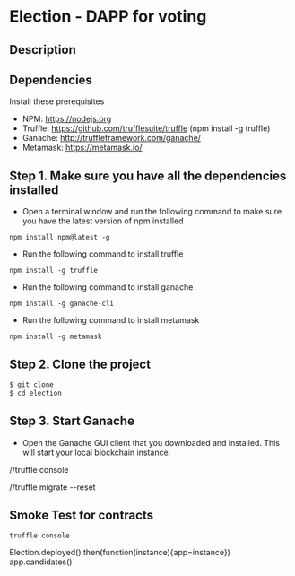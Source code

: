# Election - DAPP for voting
## Description



## Dependencies
Install these prerequisites 
- NPM: https://nodejs.org
- Truffle: https://github.com/trufflesuite/truffle (npm install -g truffle)
- Ganache: http://truffleframework.com/ganache/
- Metamask: https://metamask.io/

## Step 1. Make sure you have all the dependencies installed
- Open a terminal window and run the following command to make sure you have the latest version of npm installed
```
npm install npm@latest -g
```

- Run the following command to install truffle
```
npm install -g truffle
```

- Run the following command to install ganache
```
npm install -g ganache-cli
```

- Run the following command to install metamask
```
npm install -g metamask
```

## Step 2. Clone the project
```bash
$ git clone
$ cd election
```

## Step 3. Start Ganache
- Open the Ganache GUI client that you downloaded and installed. This will start your local blockchain instance.



 //truffle console

 //truffle migrate --reset


## Smoke Test for contracts

```
truffle console
```
Election.deployed().then(function(instance){app=instance})
app.candidates()
```
